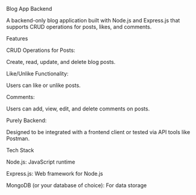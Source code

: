 Blog App Backend

A backend-only blog application built with Node.js and Express.js that supports CRUD operations for posts, likes, and comments.

Features

CRUD Operations for Posts: 

Create, read, update, and delete blog posts.

Like/Unlike Functionality:

Users can like or unlike posts.

Comments:

Users can add, view, edit, and delete comments on posts.

Purely Backend:

Designed to be integrated with a frontend client or tested via API tools like Postman.

Tech Stack

Node.js: JavaScript runtime

Express.js: Web framework for Node.js

MongoDB (or your database of choice): For data storage

